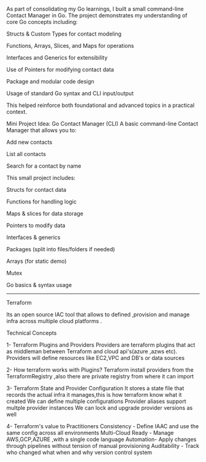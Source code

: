 As part of consolidating my Go learnings, I built a small command-line Contact Manager in Go. The project demonstrates my understanding of core Go concepts including:

Structs & Custom Types for contact modeling

Functions, Arrays, Slices, and Maps for operations

Interfaces and Generics for extensibility

Use of Pointers for modifying contact data

Package and modular code design

Usage of standard Go syntax and CLI input/output

This helped reinforce both foundational and advanced topics in a practical context.

Mini Project Idea: Go Contact Manager (CLI)
A basic command-line Contact Manager that allows you to:

Add new contacts

List all contacts

Search for a contact by name

This small project includes:

Structs for contact data

Functions for handling logic

Maps & slices for data storage

Pointers to modify data

Interfaces & generics

Packages (split into files/folders if needed)

Arrays (for static demo)

Mutex

Go basics & syntax usage


-----------------------------------------------------------------


Terraform 

Its an open source IAC tool that allows to defined ,provision and manage infra across multiple cloud platforms .

Technical Concepts

1- Terraform Plugins and Providers
Providers are terraform plugins 
that act as middleman between Terraform and cloud api's(azure ,azws etc).
Providers will define resources like EC2,VPC and DB's or data sources

2- How terraform works with Plugins?
Terraform install providers from the TerraformRegistry ,also there are private registry from where it can import

3- Terraform State and Provider Configuration 
It stores a state file that records the actual infra it manages,this is how terraform know what it created
We can define multiple configurations
Provider aliases support multple provider instances
We can lock and upgrade provider versions as well

4- Terraform's value to Practitioners
Consistency - Define IAAC and use the same config across all environments
Multi-Cloud Ready - Manage AWS,GCP,AZURE ,with a single code language
Automation- Apply changes through pipelines without tension of manual provisioning 
Auditability - Track who changed what when  and why version control system 